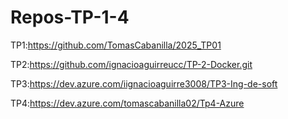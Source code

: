# Repos-TP-1-4
TP1:https://github.com/TomasCabanilla/2025_TP01

TP2:https://github.com/ignacioaguirreucc/TP-2-Docker.git

TP3:https://dev.azure.com/iignacioaguirre3008/TP3-Ing-de-soft

TP4:https://dev.azure.com/tomascabanilla02/Tp4-Azure
